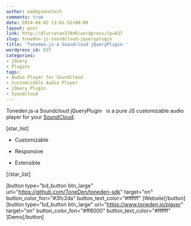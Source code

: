 ```yaml
---
author: maddyzonetech
comments: true
date: 2014-08-02 13:01:52+00:00
layout: post
link: http://dlurratan37846/wordpress/?p=837
slug: toneden-js-soundcloud-jqueryplugin
title: 'Toneden.js-a Soundcloud jQueryPlugin '
wordpress_id: 837
categories:
- jQuery
- Plugins
tags:
- Audio Player for SoundCloud
- Customizable Audio Player
- jQuery Plugin
- Soundcloud
---
```


Toneden.js-a Soundcloud jQueryPlugin   is a pure JS customizable audio player for your [SoundCloud](https://soundcloud.com/).

[star_list]



	
  * Customizable

	
  * Responsive

	
  * Extensible


[/star_list]

[button type="bd_button btn_large" url="https://github.com/ToneDen/toneden-sdk" target="on" button_color_fon="#3fc2da" button_text_color="#ffffff" ]Website[/button]  [button type="bd_button btn_large" url="https://www.toneden.io/player" target="on" button_color_fon="#ff8000" button_text_color="#ffffff" ]Demo[/button]
